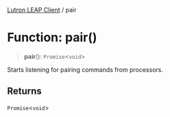 [Lutron LEAP Client](../README.md) / pair

# Function: pair()

> **pair**(): `Promise`\<`void`\>

Starts listening for pairing commands from processors.

## Returns

`Promise`\<`void`\>
